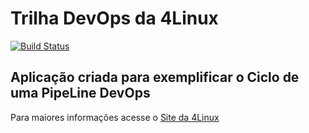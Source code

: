 # Trilha DevOps da 4Linux

<!-- Altere a Flag abaixo com sua URL do Travis -->
[![Build Status](https://travis-ci.org/jailtonsantana/DevOpsLab-HelloWorld.svg?branch=master)](https://travis-ci.org/jailtonsantana/DevOpsLab-HelloWorld)

## Aplicação criada para exemplificar o Ciclo de uma PipeLine DevOps


Para maiores informações acesse o [Site da 4Linux](https://www.4linux.com.br/cursos/devops)
